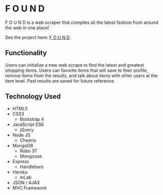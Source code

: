# F O U N D

F O U N D is a web scraper that compiles all the latest fashion from around the web in one place!

See the project here: [F O U N D](https://found-jfe.herokuapp.com/ "F O U N D").

**Functionality**
---
Users can initialize a new web scrape to find the latest and greatest shopping items. Users can favorite items that will save to their profile, remove items from the results, and talk about items with other users at the item level. Past results are saved for future reference.

**Technology Used**
---
- HTML5
- CSS3
  - Bootstrap 4
- JavaScript ES6
  - jQuery
- Node JS
  - Cheerio
- MongoDB
  - Robo 3T
  - Mongoose
- Express
  - Handlebars
- Heroku
  - mLab
- JSON / AJAX
- MVC Framework
